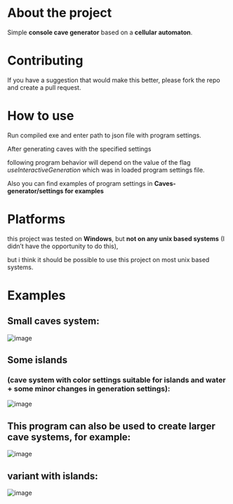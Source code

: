 # About the project
Simple **console cave generator** based on a **cellular automaton**.

# Contributing
If you have a suggestion that would make this better, please fork the repo and create a pull request.

# How to use
Run compiled exe and enter path to json file with program settings. 

After generating caves with the specified settings

following program behavior will depend on the value of the flag *useInteractiveGeneration* which was in loaded program settings file.

Also you can find examples of program settings in **Caves-generator/settings for examples**

# Platforms

this project was tested on **Windows**, but **not on any unix based systems** (I didn’t have the opportunity to do this), 

but i think it should be possible to use this project on most unix based systems.

# Examples
## Small caves system:
![image](https://github.com/AlexeyDomozhirov/Caves-generator/assets/166300624/3e43473e-cd72-4fb2-af33-83d59e418ee3)
## Some islands 
### (cave system with color settings suitable for islands and water + some minor changes in generation settings):
![image](https://github.com/AlexeyDomozhirov/Caves-generator/assets/166300624/02b2a930-e8fe-433c-906f-046be386e8ce)
## This program can also be used to create larger cave systems, for example:
![image](https://github.com/AlexeyDomozhirov/Caves-generator/assets/166300624/fcc76908-0535-4b40-9a6e-97b94137c020)
## variant with islands:
![image](https://github.com/AlexeyDomozhirov/Caves-generator/assets/166300624/cef8c4ef-2d88-4185-951f-9f02c77339b5)
